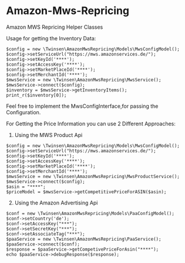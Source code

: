 # Amazon-Mws-Repricing
Amazon MWS Repricing Helper Classes

Usage for getting the Inventory Data:
```
$config = new \Twinsen\AmazonMwsRepricing\Models\MwsConfigModel();
$config->setServiceUrl("https://mws.amazonservices.de/");
$config->setKeyId('****');
$config->setAccessKey('****');
$config->setMarketPlaceId('****');
$config->setMerchantId('****');
$mwsService = new \Twinsen\AmazonMwsRepricing\MwsService();
$mwsService->connect($config);
$inventory = $mwsService->getInventoryItems();
print_r($inventory[0]);
```

Feel free to implement the MwsConfigInterface,for passing the Configuration.


For Getting the Price Information you can use 2 Different Approaches:
1. Using the MWS Product Api
```
$config = new \Twinsen\AmazonMwsRepricing\Models\MwsConfigModel();
$config->setServiceUrl("https://mws.amazonservices.de/");
$config->setKeyId('****');
$config->setAccessKey('****');
$config->setMarketPlaceId('****');
$config->setMerchantId('****');
$mwsService = new \Twinsen\AmazonMwsRepricing\MwsProductService();
$mwsService->connect($config);
$asin = "****";
$priceModel = $mwsService->getCompetitivePriceForASIN($asin);
```
2. Using the Amazon Advertising Api
```
$conf = new \Twinsen\AmazonMwsRepricing\Models\PaaConfigModel();
$conf->setCountry('de');
$conf->setAccessKey("***");
$conf->setSecretKey("***");
$conf->setAssociateTag("***");
$paaService = new \Twinsen\AmazonMwsRepricing\PaaService();
$paaService->connect($conf);
$response = $paaService->getCompetivePriceForAsin("****");
echo $paaService->debugResponse($response);
```







